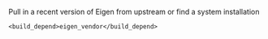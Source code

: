 Pull in a recent version of Eigen from upstream or find a system installation
```
<build_depend>eigen_vendor</build_depend>
```
